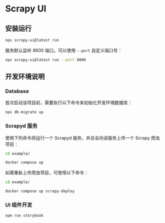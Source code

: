 # Scrapy UI

## 安装运行

```bash
npx scrapy-ui@latest run
```

服务默认监听 8600 端口。可以使用 `--port` 自定义端口号：

```bash
npx scrapy-ui@latest run --port 8000
```

## 开发环境说明

### Database

首次启动该项目前，需要执行以下命令来初始化开发环境数据库：

```bash
npx db-migrate up
```

### Scrapyd 服务

使用下列命令将运行一个 Scrapyd 服务，并且会向该服务上传一个 Scrapy 爬虫项目：

```bash
cd example/

docker compose up
```

如需重新上传爬虫项目，可使用以下命令：

```bash
cd example/

docker compose up scrapy-deploy
```

### UI 组件开发

```bash
npm run storybook
```
